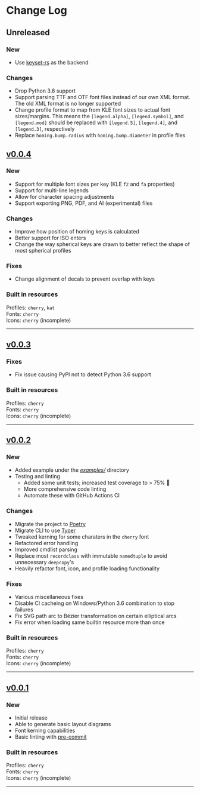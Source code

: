 # Change Log

## Unreleased

### New

* Use [keyset-rs](staticintlucas/keyset-rs) as the backend

### Changes

* Drop Python 3.6 support
* Support parsing TTF and OTF font files instead of our own XML format.
  The old XML format is no longer supported
* Change profile format to map from KLE font sizes to actual font sizes/margins.
  This means the `[legend.alpha]`, `[legend.symbol]`, and `[legend.mod]` should be replaced with
  `[legend.5]`, `[legend.4]`, and `[legend.3]`, respectively
* Replace `homing.bump.radius` with `homing.bump.diameter` in profile files

## [v0.0.4](https://github.com/staticintlucas/pykeyset/releases/tag/v0.0.4)

### New

* Support for multiple font sizes per key (KLE `f2` and `fa` properties)
* Support for multi-line legends
* Allow for character spacing adjustments
* Support exporting PNG, PDF, and AI (experimental) files

### Changes

* Improve how position of homing keys is calculated
* Better support for ISO enters
* Change the way spherical keys are drawn to better reflect the shape of most spherical profiles

### Fixes

* Change alignment of decals to prevent overlap with keys

### Built in resources

Profiles: `cherry`, `kat`  \
Fonts: `cherry`  \
Icons: `cherry` (incomplete)

---

## [v0.0.3](https://github.com/staticintlucas/pykeyset/releases/tag/v0.0.3)

### Fixes

* Fix issue causing PyPI not to detect Python 3.6 support

### Built in resources

Profiles: `cherry`  \
Fonts: `cherry`  \
Icons: `cherry` (incomplete)

---

## [v0.0.2](https://github.com/staticintlucas/pykeyset/releases/tag/v0.0.2)

### New

* Added example under the [*examples/*](examples/) directory
* Testing and linting
  * Added some unit tests; increased test coverage to > 75% :partying_face:
  * More comprehensive code linting
  * Automate these with GitHub Actions CI

### Changes

* Migrate the project to [Poetry]
* Migrate CLI to use [Typer]
* Tweaked kerning for some charaters in the `cherry` font
* Refactored error handling
* Improved cmdlist parsing
* Replace most `recordclass` with immutable `namedtuple` to avoid unnecessary `deepcopy`'s
* Heavily refactor font, icon, and profile loading functionality

### Fixes

* Various miscellaneous fixes
* Disable CI cacheing on Windows/Python 3.6 combination to stop failures
* Fix SVG path arc to Bézier transformation on certain elliptical arcs
* Fix error when loading same builtin resource more than once

### Built in resources

Profiles: `cherry`  \
Fonts: `cherry`  \
Icons: `cherry` (incomplete)

---

## [v0.0.1](https://github.com/staticintlucas/pykeyset/releases/tag/v0.0.1)

### New

* Initial release
* Able to generate basic layout diagrams
* Font kerning capabilities
* Basic linting with [pre-commit]

### Built in resources

Profiles: `cherry`  \
Fonts: `cherry`  \
Icons: `cherry` (incomplete)

---

[poetry]: https://python-poetry.org/
[typer]: https://typer.tiangolo.com/
[pre-commit]: https://pre-commit.com/
